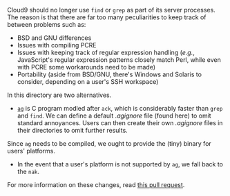 Cloud9 should no longer use `find` or `grep` as part of its server processes.
The reason is that there are far too many peculiarities to keep track of between
problems such as:

* BSD and GNU differences
* Issues with compiling PCRE
* Issues with keeping track of regular expression handling (_e.g._, JavaScript's
regular expression patterns closely match Perl, while even with PCRE some
workarounds need to be made)
* Portability (aside from BSD/GNU, there's Windows and Solaris to consider,
depending on a user's SSH workspace)

In this directory are two alternatives.

* [`ag`](https://github.com/ggreer/the_silver_searcher) is C program modled after
`ack`, which is considerably faster than `grep` and `find`. We can define a 
default _.agignore_ file (found here) to omit standard annoyances. Users can then
create their own _.agignore_ files in their directories to omit further results.

Since `ag` needs to be compiled, we ought to provide the (tiny) binary for users'
platforms.


* In the event that a user's platform is not supported by `ag`, we fall back to the
`nak`.

For more information on these changes, read [this pull request](https://github.com/ajaxorg/cloud9/pull/2369).